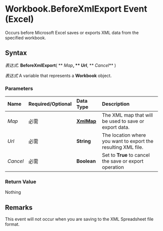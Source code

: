 
# Workbook.BeforeXmlExport Event (Excel)

Occurs before Microsoft Excel saves or exports XML data from the specified workbook.


## Syntax

 _表达式_. **BeforeXmlExport**( ** _Map_**, ** _Url_**, ** _Cancel_** )

 _表达式_ A variable that represents a **Workbook** object.


### Parameters



|**Name**|**Required/Optional**|**Data Type**|**Description**|
|:-----|:-----|:-----|:-----|
| _Map_|必需|**[XmlMap](39b0823f-0068-d8df-e4e1-ca62b55d58f5.md)**|The XML map that will be used to save or export data.|
| _Url_|必需|**String**|The location where you want to export the resulting XML file.|
| _Cancel_|必需|**Boolean**|Set to  **True** to cancel the save or export operation|

### Return Value

Nothing


## Remarks

This event will not occur when you are saving to the XML Spreadsheet file format.

